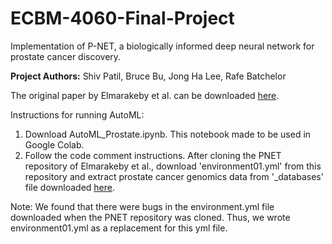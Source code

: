 # ECBM-4060-Final-Project
Implementation of P-NET, a biologically informed deep neural network for prostate cancer discovery.

**Project Authors:** Shiv Patil, Bruce Bu, Jong Ha Lee, Rafe Batchelor

The original paper by Elmarakeby et al. can be downloaded [here](https://www.nature.com/articles/s41586-021-03922-4).

Instructions for running AutoML:
1. Download AutoML_Prostate.ipynb. This notebook made to be used in Google Colab.
2. Follow the code comment instructions. After cloning the PNET repository of Elmarakeby et al., download 'environment01.yml' from this repository and extract prostate cancer genomics data from '_databases' file downloaded [here](https://drive.google.com/u/1/uc?export=download&confirm=dUH2&id=17nssbdUylkyQY1ebtxsIw5UzTAd0zxWb).

Note: We found that there were bugs in the environment.yml file downloaded when the PNET repository was cloned. Thus, we wrote environment01.yml as a replacement for this yml file.
